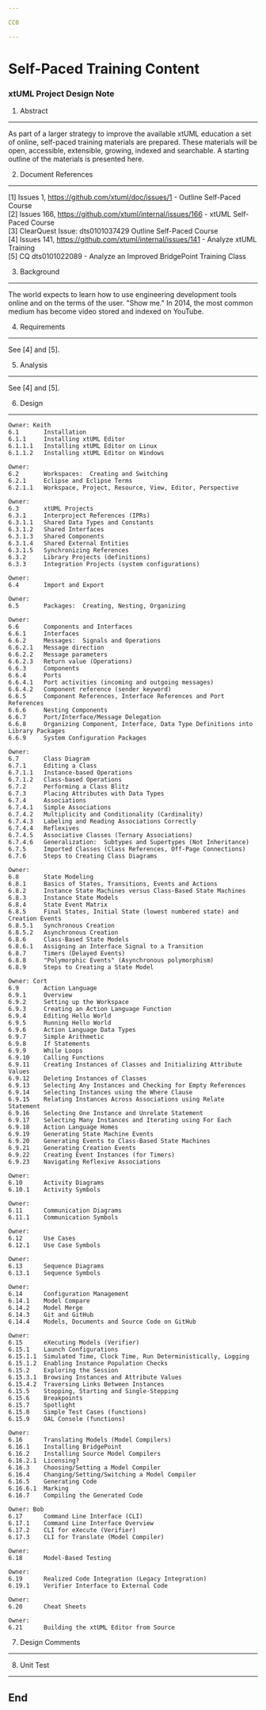 ```yaml
---

CC0

---
```


# Self-Paced Training Content
### xtUML Project Design Note


1. Abstract
-----------
As part of a larger strategy to improve the available xtUML education a
set of online, self-paced training materials are prepared.  These materials
will be open, accessible, extensible, growing, indexed and searchable.
A starting outline of the materials is presented here.

2. Document References
----------------------
[1] Issues 1, https://github.com/xtuml/doc/issues/1 -
    Outline Self-Paced Course  
[2] Issues 166, https://github.com/xtuml/internal/issues/166 -
    xtUML Self-Paced Course  
[3] ClearQuest Issue:  dts0101037429
    Outline Self-Paced Course  
[4] Issues 141, https://github.com/xtuml/internal/issues/141 -
    Analyze xtUML Training  
[5] CQ dts0101022089 - Analyze an Improved BridgePoint Training Class  


3. Background
-------------
The world expects to learn how to use engineering development tools online
and on the terms of the user.  "Show me."  In 2014, the most common medium
has become video stored and indexed on YouTube.

4. Requirements
---------------
See [4] and [5].

5. Analysis
-----------
See [4] and [5].

6. Design
---------
```
Owner: Keith
6.1       Installation  
6.1.1     Installing xtUML Editor  
6.1.1.1   Installing xtUML Editor on Linux  
6.1.1.2   Installing xtUML Editor on Windows  
```
```
Owner: 
6.2       Workspaces:  Creating and Switching  
6.2.1     Eclipse and Eclipse Terms  
6.2.1.1   Workspace, Project, Resource, View, Editor, Perspective  
```
```
Owner: 
6.3       xtUML Projects  
6.3.1     Interproject References (IPRs)  
6.3.1.1   Shared Data Types and Constants  
6.3.1.2   Shared Interfaces  
6.3.1.3   Shared Components  
6.3.1.4   Shared External Entities  
6.3.1.5   Synchronizing References  
6.3.2     Library Projects (definitions)  
6.3.3     Integration Projects (system configurations)  
```
```
Owner: 
6.4       Import and Export  
```
```
Owner: 
6.5       Packages:  Creating, Nesting, Organizing  
```
```
Owner: 
6.6       Components and Interfaces  
6.6.1     Interfaces  
6.6.2     Messages:  Signals and Operations  
6.6.2.1   Message direction  
6.6.2.2   Message parameters  
6.6.2.3   Return value (Operations)  
6.6.3     Components  
6.6.4     Ports  
6.6.4.1   Port activities (incoming and outgoing messages)  
6.6.4.2   Component reference (sender keyword)  
6.6.5     Component References, Interface References and Port References  
6.6.6     Nesting Components  
6.6.7     Port/Interface/Message Delegation  
6.6.8     Organizing Component, Interface, Data Type Definitions into Library Packages  
6.6.9     System Configuration Packages  
```
```
Owner: 
6.7       Class Diagram  
6.7.1     Editing a Class  
6.7.1.1   Instance-based Operations  
6.7.1.2   Class-based Operations  
6.7.2     Performing a Class Blitz  
6.7.3     Placing Attributes with Data Types  
6.7.4     Associations  
6.7.4.1   Simple Associations  
6.7.4.2   Multiplicity and Conditionality (Cardinality)  
6.7.4.3   Labeling and Reading Associations Correctly  
6.7.4.4   Reflexives  
6.7.4.5   Associative Classes (Ternary Associations)  
6.7.4.6   Generalization:  Subtypes and Supertypes (Not Inheritance)  
6.7.5     Imported Classes (Class References, Off-Page Connections)  
6.7.6     Steps to Creating Class Diagrams  
```
```
Owner: 
6.8       State Modeling  
6.8.1     Basics of States, Transitions, Events and Actions  
6.8.2     Instance State Machines versus Class-Based State Machines  
6.8.3     Instance State Models  
6.8.4     State Event Matrix  
6.8.5     Final States, Initial State (lowest numbered state) and Creation Events  
6.8.5.1   Synchronous Creation  
6.8.5.2   Asynchronous Creation  
6.8.6     Class-Based State Models  
6.8.6.1   Assigning an Interface Signal to a Transition  
6.8.7     Timers (Delayed Events)  
6.8.8     "Polymorphic Events" (Asynchronous polymorphism)  
6.8.9     Steps to Creating a State Model  
```
```
Owner: Cort
6.9       Action Language  
6.9.1     Overview  
6.9.2     Setting up the Workspace  
6.9.3     Creating an Action Language Function  
6.9.4     Editing Hello World  
6.9.5     Running Hello World  
6.9.6     Action Language Data Types  
6.9.7     Simple Arithmetic  
6.9.8     If Statements  
6.9.9     While Loops  
6.9.10    Calling Functions  
6.9.11    Creating Instances of Classes and Initializing Attribute Values  
6.9.12    Deleting Instances of Classes  
6.9.13    Selecting Any Instances and Checking for Empty References  
6.9.14    Selecting Instances using the Where Clause  
6.9.15    Relating Instances Across Associations using Relate Statement  
6.9.16    Selecting One Instance and Unrelate Statement  
6.9.17    Selecting Many Instances and Iterating using For Each  
6.9.18    Action Language Homes  
6.9.19    Generating State Machine Events  
6.9.20    Generating Events to Class-Based State Machines 
6.9.21    Generating Creation Events  
6.9.22    Creating Event Instances (for Timers)  
6.9.23    Navigating Reflexive Associations  
```
```
Owner: 
6.10      Activity Diagrams  
6.10.1    Activity Symbols  
```
```
Owner: 
6.11      Communication Diagrams  
6.11.1    Communication Symbols  
```
```
Owner: 
6.12      Use Cases  
6.12.1    Use Case Symbols  
```
```
Owner: 
6.13      Sequence Diagrams  
6.13.1    Sequence Symbols  
```
```
Owner: 
6.14      Configuration Management  
6.14.1    Model Compare  
6.14.2    Model Merge  
6.14.3    Git and GitHub  
6.14.4    Models, Documents and Source Code on GitHub  
```
```
Owner: 
6.15      eXecuting Models (Verifier)  
6.15.1    Launch Configurations  
6.15.1.1  Simulated Time, Clock Time, Run Deterministically, Logging  
6.15.1.2  Enabling Instance Population Checks 
6.15.2    Exploring the Session  
6.15.3.1  Browsing Instances and Attribute Values  
6.15.4.2  Traversing Links Between Instances  
6.15.5    Stopping, Starting and Single-Stepping  
6.15.6    Breakpoints  
6.15.7    Spotlight  
6.15.8    Simple Test Cases (functions)  
6.15.9    OAL Console (functions)  
```
```
Owner: 
6.16      Translating Models (Model Compilers)  
6.16.1    Installing BridgePoint  
6.16.2    Installing Source Model Compilers  
6.16.2.1  Licensing?
6.16.3    Choosing/Setting a Model Compiler  
6.16.4    Changing/Setting/Switching a Model Compiler  
6.16.5    Generating Code  
6.16.6.1  Marking  
6.16.7    Compiling the Generated Code  
```
```
Owner: Bob
6.17      Command Line Interface (CLI)  
6.17.1    Command Line Interface Overview  
6.17.2    CLI for eXecute (Verifier)  
6.17.3    CLI for Translate (Model Compiler)  
```
```
Owner: 
6.18      Model-Based Testing  
```
```
Owner: 
6.19      Realized Code Integration (Legacy Integration)  
6.19.1    Verifier Interface to External Code  
```
```
Owner: 
6.20      Cheat Sheets  
```
```
Owner: 
6.21      Building the xtUML Editor from Source  
```

7. Design Comments
------------------

8. Unit Test
------------

End
---

